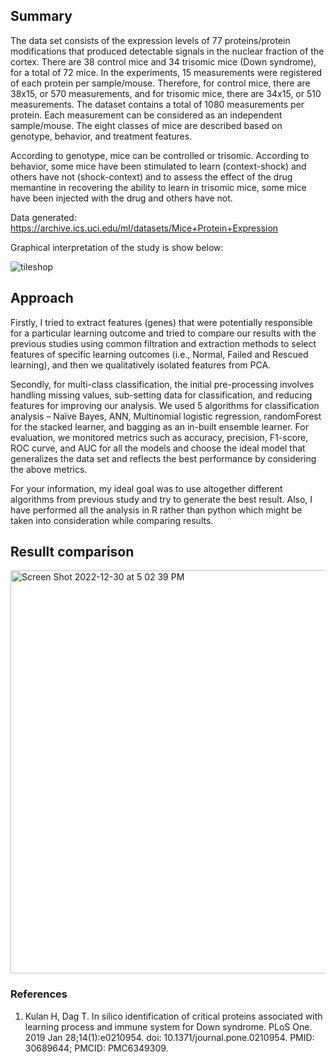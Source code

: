 ## Summary

The data set consists of the expression levels of 77 proteins/protein modifications that produced detectable signals in the nuclear fraction of the cortex. There are 38 control mice and 34 trisomic mice (Down syndrome), for a total of 72 mice. In the experiments, 15 measurements were registered of each protein per sample/mouse. Therefore, for control mice, there are 38x15, or 570 measurements, and for trisomic mice, there are 34x15, or 510 measurements. The dataset contains a total of 1080 measurements per protein. Each measurement can be considered as an independent sample/mouse. The eight classes of mice are described based on genotype, behavior, and treatment features. 

According to genotype, mice can be controlled or trisomic. According to behavior, some mice have been stimulated to learn (context-shock) and others have not (shock-context) and to assess the effect of the drug memantine in recovering the ability to learn in trisomic mice, some mice have been injected with the drug and others have not.

Data generated: https://archive.ics.uci.edu/ml/datasets/Mice+Protein+Expression

Graphical interpretation of the study is show below:

![tileshop](https://user-images.githubusercontent.com/90593831/210114119-2b9084d6-6adc-43bf-a32d-a9cc6e0441b2.jpeg)

## Approach
Firstly, I tried to extract features (genes) that were potentially responsible for a particular learning outcome and tried to compare our results with the previous studies using common filtration and extraction methods to select features of specific learning outcomes (i.e., Normal, Failed and Rescued learning), and then we qualitatively isolated features from PCA.

Secondly, for multi-class classification, the initial pre-processing involves handling missing values, sub-setting data for classification, and reducing features for improving our analysis. We used 5 algorithms for classification analysis – Naïve Bayes, ANN, Multinomial logistic regression, randomForest for the stacked learner, and bagging as an in-built ensemble learner. For evaluation, we monitored metrics such as accuracy, precision, F1-score, ROC curve, and AUC for all the models and choose the ideal model that generalizes the data set and reflects the best performance by considering the above metrics.

For your information, my ideal goal was to use altogether different algorithms from previous study and try to generate the best result. Also, I have performed all the analysis in R rather than python which might be taken into consideration while comparing results.

## Resullt comparison

<img width="645" alt="Screen Shot 2022-12-30 at 5 02 39 PM" src="https://user-images.githubusercontent.com/90593831/210114556-452466bc-2593-449f-b926-6c4a44344638.png">


### References
1. Kulan H, Dag T. In silico identification of critical proteins associated with learning process and immune system for Down syndrome. PLoS One. 2019 Jan 28;14(1):e0210954. doi: 10.1371/journal.pone.0210954. PMID: 30689644; PMCID: PMC6349309.
